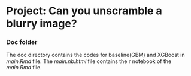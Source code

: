 # Project: Can you unscramble a blurry image? 

### Doc folder

The doc directory contains the codes for baseline(GBM) and XGBoost in _main.Rmd_ file. The _main.nb.html_ file contains the r notebook of the _main.Rmd_ file.
